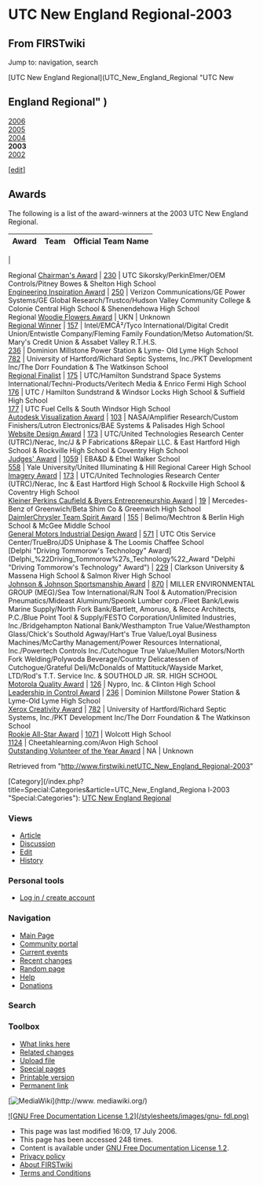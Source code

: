 # UTC New England Regional-2003

## From FIRSTwiki

Jump to: navigation, search

[UTC New England Regional](UTC_New_England_Regional "UTC New

## England Regional" )

[2006](UTC_New_England_Regional-2006 "UTC New England
Regional-2006")<br>
[2005](UTC_New_England_Regional-2005 "UTC New England
Regional-2005")<br>
[2004](UTC_New_England_Regional-2004 "UTC New England
Regional-2004")<br>
**2003**<br>
[2002](UTC_New_England_Regional-2002 "UTC New England
Regional-2002")

[[edit](/index.php?title=UTC_New_England_Regional-2003&action=edit&section=1 "Edit section: Awards")]

## Awards

The following is a list of the award-winners at the 2003 UTC New England Regional.

Award | Team | Official Team Name
----- | ---- | ------------------
|

Regional [Chairman's Award](Chairman%27s_Award "Chairman's Award") | [230](230 "230") | UTC Sikorsky/PerkinElmer/OEM Controls/Pitney Bowes & Shelton High School<br>
[Engineering Inspiration Award](Engineering_Inspiration_Award "Engineering Inspiration Award") | [250](250 "250") | Verizon Communications/GE Power Systems/GE Global Research/Trustco/Hudson Valley Community College & Colonie Central High School & Shenendehowa High School<br>
Regional [Woodie Flowers Award](Woodie_Flowers_Award "Woodie
Flowers Award") | UKN | Unknown<br>
[Regional Winner](Regional_Winner "Regional Winner") | [157](157 "157") | Intel/EMCÂ²/Tyco International/Digital Credit Union/Entwistle Company/Fleming Family Foundation/Metso Automation/St. Mary's Credit Union & Assabet Valley R.T.H.S.<br>
[236](236 "236") | Dominion Millstone Power Station & Lyme- Old Lyme High School<br>
[782](782 "782") | University of Hartford/Richard Septic Systems, Inc./PKT Development Inc/The Dorr Foundation & The Watkinson School<br>
[Regional Finalist](Regional_Finalist "Regional Finalist") | [175](175 "175") | UTC/Hamilton Sundstrand Space Systems International/Techni-Products/Veritech Media & Enrico Fermi High School<br>
[176](176 "176") | UTC / Hamilton Sundstrand & Windsor Locks High School & Suffield High School<br>
[177](177 "177") | UTC Fuel Cells & South Windsor High School<br>
[Autodesk Visualization Award](Autodesk_Visualization_Award "Autodesk Visualization Award") | [103](103 "103") | NASA/Amplifier Research/Custom Finishers/Lutron Electronics/BAE Systems & Palisades High School<br>
[Website Design Award](Website_Design_Award "Website Design Award") | [173](173 "173") | UTC/United Technologies Research Center (UTRC)/Nerac, Inc/J & P Fabrications &Repair LLC. & East Hartford High School & Rockville High School & Coventry High School<br>
[Judges' Award](Judges%27_Award "Judges' Award") | [1059](1059 "1059") | EBA&D & Ethel Walker School<br>
[558](558 "558") | Yale University/United Illuminating & Hill Regional Career High School<br>
[Imagery Award](Imagery_Award "Imagery Award") | [173](173 "173") | UTC/United Technologies Research Center (UTRC)/Nerac, Inc & East Hartford High School & Rockville High School & Coventry High School<br>
[Kleiner Perkins Caufield & Byers Entrepreneurship Award](Kleiner_Perkins_Caufield_%26_Byers_Entrepreneurship_Award "Kleiner Perkins Caufield & Byers Entrepreneurship Award") | [19](19 "19") | Mercedes-Benz of Greenwich/Beta Shim Co & Greenwich High School<br>
[DaimlerChrysler Team Spirit Award](DaimlerChrysler_Team_Spirit_Award "DaimlerChrysler Team
Spirit Award") | [155](155 "155") | Belimo/Mechtron & Berlin High School & McGee Middle School<br>
[General Motors Industrial Design Award](General_Motors_Industrial_Design_Award "General Motors
Industrial Design Award") | [571](571 "571") | UTC Otis Service Center/TrueBro/JDS Uniphase & The Loomis Chaffee School<br>
[Delphi "Driving Tommorow's Technology" Award](Delphi_%22Driving_Tommorow%27s_Technology%22_Award "Delphi
"Driving Tommorow's Technology" Award") | [229](229 "229") | Clarkson University & Massena High School & Salmon River High School<br>
[Johnson & Johnson Sportsmanship Award](Johnson_%26_Johnson_Sportsmanship_Award "Johnson & Johnson
Sportsmanship Award") | [870](870 "870") | MILLER ENVIRONMENTAL GROUP (MEG)/Sea Tow International/RJN Tool & Automation/Precision Pneumatics/Mideast Aluminum/Speonk Lumber corp./Fleet Bank/Lewis Marine Supply/North Fork Bank/Bartlett, Amoruso, & Recce Architects, P.C./Blue Point Tool & Supply/FESTO Corporation/Unlimited Industries, Inc./Bridgehampton National Bank/Westhampton True Value/Westhampton Glass/Chick's Southold Agway/Hart's True Value/Loyal Business Machines/McCarthy Management/Power Resources International, Inc./Powertech Controls Inc./Cutchogue True Value/Mullen Motors/North Fork Welding/Polywoda Beverage/Country Delicatessen of Cutchogue/Grateful Deli/McDonalds of Mattituck/Wayside Market, LTD/Rod's T.T. Service Inc. & SOUTHOLD JR. SR. HIGH SCHOOL<br>
[Motorola Quality Award](Motorola_Quality_Award "Motorola Quality
Award") | [126](126 "126") | Nypro, Inc. & Clinton High School<br>
[Leadership in Control Award](Leadership_in_Control_Award "Leadership in Control Award") | [236](236 "236") | Dominion Millstone Power Station & Lyme-Old Lyme High School<br>
[Xerox Creativity Award](Xerox_Creativity_Award "Xerox Creativity
Award") | [782](782 "782") | University of Hartford/Richard Septic Systems, Inc./PKT Development Inc/The Dorr Foundation & The Watkinson School<br>
[Rookie All-Star Award](Rookie_All-Star_Award "Rookie All-Star
Award") | [1071](1071 "1071") | Wolcott High School<br>
[1124](1124 "1124") | Cheetahlearning.com/Avon High School<br>
[Outstanding Volunteer of the Year Award](Outstanding_Volunteer_of_the_Year_Award "Outstanding
Volunteer of the Year Award") | NA | Unknown

Retrieved from "<http://www.firstwiki.netUTC_New_England_Regional-2003>"

[Category](/index.php?title=Special:Categories&article=UTC_New_England_Regiona
l-2003 "Special:Categories"): [UTC New England Regional](Category:UTC_New_England_Regional "Category:UTC New
England Regional")

### Views

- [Article](UTC_New_England_Regional-2003)
- [Discussion](/index.php?title=Talk:UTC_New_England_Regional-2003&action=edit)
- [Edit](/index.php?title=UTC_New_England_Regional-2003&action=edit)
- [History](/index.php?title=UTC_New_England_Regional-2003&action=history)

### Personal tools

- [Log in / create account](/index.php?title=Special:Userlogin&returnto=UTC_New_England_Regional-2003)

[](Main_Page "Main Page")

### Navigation

- [Main Page](Main_Page)
- [Community portal](FIRSTwiki:Community_portal)
- [Current events](Current_events)
- [Recent changes](Special:Recentchanges)
- [Random page](Special:Random)
- [Help](Help:Contents)
- [Donations](FIRSTwiki:Site_support)

### Search

### Toolbox

- [What links here](Special:Whatlinkshere/UTC_New_England_Regional-2003)
- [Related changes](Special:Recentchangeslinked/UTC_New_England_Regional-2003)
- [Upload file](Special:Upload)
- [Special pages](Special:Specialpages)
- [Printable version](/index.php?title=UTC_New_England_Regional-2003&printable=yes)
- [Permanent link](/index.php?title=UTC_New_England_Regional-2003&oldid=48984)

[![MediaWiki](/skins/common/images/poweredby_mediawiki_88x31.png)](http://www.
mediawiki.org/)

[![GNU Free Documentation License 1.2](/stylesheets/images/gnu-
fdl.png)](http://www.gnu.org/copyleft/fdl.html)

- This page was last modified 16:09, 17 July 2006.
- This page has been accessed 248 times.
- Content is available under [GNU Free Documentation License 1.2](http://www.gnu.org/copyleft/fdl.html "http://www.gnu.org/copyleft/fdl.html").
- [Privacy policy](FIRSTwiki:Privacy_policy "FIRSTwiki:Privacy policy")
- [About FIRSTwiki](FIRSTwiki:About "FIRSTwiki:About")
- [Terms and Conditions](FIRSTwiki:Terms_and_conditions "FIRSTwiki:Terms and conditions")
